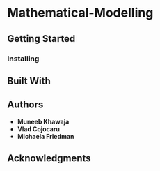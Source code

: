 # Mathematical-Modelling


## Getting Started

### Installing 


## Built With

## Authors

* **Muneeb Khawaja**
* **Vlad Cojocaru** 
* **Michaela Friedman** 

## Acknowledgments

